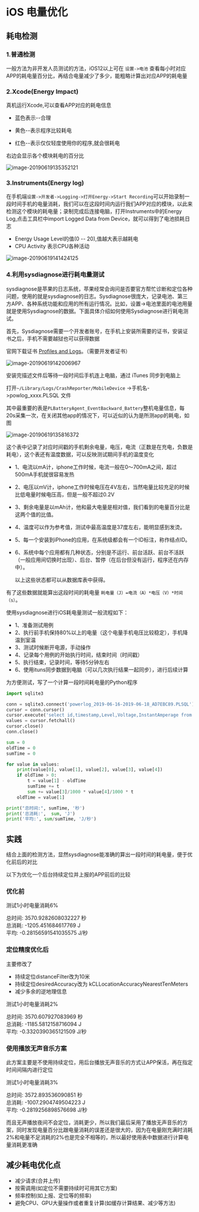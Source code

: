 # iOS 电量优化

## 耗电检测

### 1.普通检测

一般方法为非开发人员测试的方法，iOS12以上可在 `设置->电池` 查看每小时对应APP的耗电量百分比，再结合电量减少了多少，能粗略计算出对应APP的耗电量

### 2.Xcode\(Energy Impact\)

真机运行Xcode,可以查看APP对应的耗电信息

* 蓝色表示--合理

* 黄色--表示程序比较耗电

* 红色--表示仅仅轻度使用你的程序,就会很耗电

右边会显示各个模块耗电的百分比

![image-20190619135352121](dian-liang-you-hua.assets/image-20190619135352121.png)

### 3.Instruments\(Energy log\)

在手机端`设置->开发者->Logging->打开Energy->Start Recording`可以开始录制一段时间手机的电量消耗，我们可以在这段时间内运行我们APP对应的模块，以此来检测这个模块的耗电量；录制完成后连接电脑，打开Instruments中的Energy Log,点击工具栏中import Logged Data from Device，就可以得到了电池损耗日志

* Energy Usage Level的值\(0 -- 20\),值越大表示越耗电
* CPU Activity 表示CPU各种活动

![image-20190619141424125](dian-liang-you-hua.assets/image-20190619141424125.png)

### 4.利用sysdiagnose进行耗电量测试

sysdiagnose是苹果的日志系统，苹果经常会询问是否要官方帮忙诊断和定位各种问题，使用的就是sysdiagnose的日志。Sysdiagnose很庞大，记录电池、第三方APP、各种系统功能和应用的所有运行情况。比如，设置-&gt;电池里面的电池用量就是使用Sysdiagnose的数据。下面具体介绍如何使用Sysdiagnose进行耗电测试。

首先，Sysdiagnose需要一个开发者账号，在手机上安装所需要的证书，安装证书之后，手机不需要越狱也可以获得数据

官网下载证书 [Profiles and Logs](https://link.jianshu.com?t=https%3A%2F%2Fdeveloper.apple.com%2Fbug-reporting%2Fprofiles-and-logs%2F%3Fplatform%3Dios)。（需要开发者证书）

![image-20190619142006967](dian-liang-you-hua.assets/image-20190619142006967.png)

安装完描述文件后等待一段时间后手机连上电脑，通过 iTunes 同步到电脑上

打开`~/Library/Logs/CrashReporter/MobileDevice`  -&gt;手机名-&gt;powlog\_xxxx.PLSQL 文件

其中最重要的表是`PLBatteryAgent_EventBackward_Battery`整机电量信息，每20s采集一次，在关闭其他app的情况下，可以近似的认为是所测app的耗电，如图

![image-20190619135816372](dian-liang-you-hua.assets/image-20190619135816372.png)

这个表中记录了对应时间戳的手机剩余电量，电压，电流（正数是在充电，负数是耗电），这个表还有温度数据，可以反映测试期间手机的温度变化

* 1、电流以mA计，iphone工作时候，电流一般在0～700mA之间，超过500mA手机就很容易发热

* 2、电压以mV计，iphone工作时候电压在4V左右，当然电量比较充足的时候比低电量时候电压高，但是一般不超过0.2V

* 3、剩余电量是以mAh计，他和最大电量是相对值，我们看到的电量百分比是这两个值的比值。

* 4、温度可以作为参考值，测试中最高温度是37度左右，能明显感到发烫。

* 5、每一个安装到iPhone的应用，在系统级都会有一个ID标注，称作结点ID。

* 6、系统中每个应用都有几种状态，分别是不运行、前台活跃、前台不活跃（一般应用间切换时出现）、后台、暂停（在后台但没有运行，程序还在内存中）。

  以上这些状态都可以从数据库表中获得。

有了这些数据就能算出这段时间的耗电量  `耗电量（J）=电流（A）*电压（V）*时间（s）`。

使用sysdiagnose进行iOS耗电量测试一般流程如下：

* 1、准备测试用例
* 2、执行前手机保持80%以上的电量（这个电量手机电压比较稳定），手机降温到室温
* 3、测试时候断开电源，手动操作
* 4、记录每个用例的开始执行时间，结束时间（时间戳）
* 5、执行结束，记录时间，等待5分钟左右
* 6、使用ituns同步数据到电脑（可以几次执行结果一起同步），进行后续计算

为方便测试，写了一个计算一段时间耗电量的Python程序

```py
import sqlite3

conn = sqlite3.connect('powerlog_2019-06-16-2019-06-18_AD7EBC89.PLSQL')
cursor = conn.cursor()
cursor.execute('select id,timestamp,Level,Voltage,InstantAmperage from  PLBatteryAgent_EventBackward_Battery where timestamp > 1560765600 and timestamp < 1560769200')
values = cursor.fetchall()
cursor.close()
conn.close()

sum = 0
oldTime = 0
sumTime = 0

for value in values:
    print(value[0], value[1], value[2], value[3], value[4])
    if oldTime > 0:
        t = value[1] - oldTime
        sumTime += t
        sum += value[3]/1000 * value[4]/1000 * t
    oldTime = value[1]

print("总时间:", sumTime, '秒')
print('总消耗:',  sum, 'J')
print('平均:', sum/sumTime, 'J/秒')
```

## 实践

结合上面的检测方法，显然sysdiagnose能准确的算出一段时间的耗电量，便于优化前后的对比

以下为优化一个后台持续定位并上报的APP前后的比较

### 优化前

测试1小时电量消耗6%

总时间: 3570.9282608032227 秒  
总消耗: -1205.451684617769 J  
平均: -0.28156591541035575 J/秒

### 定位精度优化后

主要修改了

* 持续定位distanceFilter改为10米
* 持续定位desiredAccuracy改为 kCLLocationAccuracyNearestTenMeters
* 减少多余的逆地理信息

测试1小时电量消耗2%

总时间: 3570.607927083969 秒  
总消耗: -1185.5812158716094 J  
平均: -0.3320390365121509 J/秒

### 使用播放无声音乐方案

此方案主要是不使用持续定位，用后台播放无声音乐的方式让APP保活，再在指定时间间隔内进行定位

测试1小时电量消耗3%

总时间: 3572.893536090851 秒  
总消耗: -1007.2904749504223 J  
平均: -0.2819256898576698 J/秒

而且无声播放夜间不会定位，消耗更少，所以我们最后采用了播放无声音乐的方案，同时发现电量百分比跟电量消耗的误差还是很大的，因为在电量刚充满时消耗2%和电量不足消耗的2%也是完全不相等的，所以最好使用表中数据进行计算电量消耗更准确

## 减少耗电优化点

* 减少请求\(合并上传\)
* 按需调用\(如定位不需要持续时可用其它方案\)
* 频率控制\(如上报、定位等的频率\)
* 避免CPU、GPU大量操作或者重复计算\(如缓存计算结果、减少等方法\)



